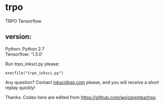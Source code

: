 # trpo
TRPO Tensorflow  

## version:
Python: Python 2.7  
Tensorflow: '1.3.0'  

Run trpo_inksci.py please:  
```
execfile("trpo_inksci.py")  
```

Any question? Contact inksci@qq.com please, and you will receive a short replay quickly!  

Thanks: Codes here are edited from https://github.com/wojzaremba/trpo  
